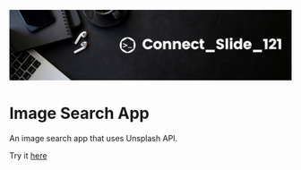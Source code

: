![alt text](https://github.com/Connectslide121/Image-search-app/blob/main/Connect_banner_github.png)

# Image Search App

An image search app that uses Unsplash API. 

Try it [here](https://connectslide121.github.io/Image-search-app/)
